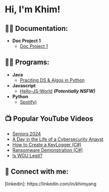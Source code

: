 <!-- h1>Hi, I'm Josh! <br/><a href="https://github.com/joshmadakor1">Programmer</a>, <a href="https://www.linkedin.com/in/joshmadakor/">Cybersecurity Professional</a>, <a href="https://www.youtube.com/c/joshmadakor">YouTuber</a></h1 -->
<h1>Hi, I'm Khim! </h1>
<h2>👨‍💻 Documentation:</h2>

- <b>Doc Project 1</b>
  - [Doc Project 1](https://github.com/khim39784/Doc-Project-1)
<h2>👨‍💻 Programs:</h2>

- <b>Java</b>
  - [Praciting DS & Algos in Python](https://github.com/khim39784/Algorithms-Practice)
- <b>Javascript</b>
  - [Hello-JS-World](https://github.com/khim39784/4chan-Image-Analysis-Middleware-C964) <b><i>(Potentially NSFW)</b></i>
- <b>Python</b>
  - [Spotify)]([https://github.com/joshmadakor1/Package-Delivery-Pathfinding-Algorithm](https://github.com/khim39784/Spotify))

<h2>📺 Popular YouTube Videos</h2>

- [Seniors 2024](https://www.youtube.com/watch?v=a83ASGn_V_s)
- [A Day in the Life of a Cybersecurity Anayst](https://www.youtube.com/watch?v=uHy3oM7NnoU)
- [How to Create a KeyLogger (C#)](https://www.youtube.com/watch?v=N-L9hklSlNk)
- [Ransomware Demonstration (C#)](https://www.youtube.com/watch?v=OfvdQeh79s0)
- [Is WGU Legit?](https://www.youtube.com/watch?v=E2MwRWxDBkA)

<h2> 🤳 Connect with me:</h2>
[linkedin]: https://linkedin.com/in/khimyang

<!--
**khim39784/khim39784** is a ✨ _special_ ✨ repository because its `README.md` (this file) appears on your GitHub profile.

Here are some ideas to get you started:

- 🔭 I’m currently working on ...
- 🌱 I’m currently learning ...
- 👯 I’m looking to collaborate on ...
- 🤔 I’m looking for help with ...
- 💬 Ask me about ...
- 📫 How to reach me: ...
- 😄 Pronouns: ...
- ⚡ Fun fact: ...
-->
